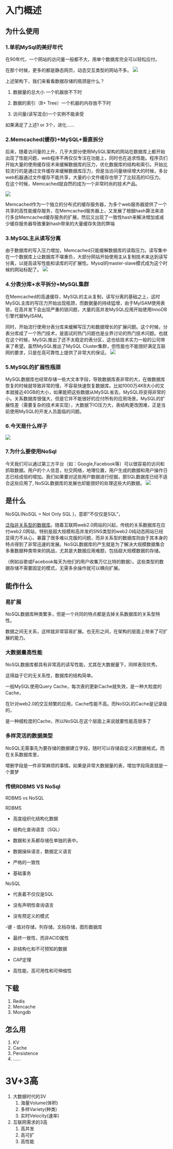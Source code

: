 # 入门概述
## 为什么使用
### 1.单机MySql的美好年代
在90年代，一个网站的访问量一般都不大，用单个数据库完全可以轻松应付。

在那个时候，更多的都是静态网页，动态交互类型的网站不多。
![](https://upload-images.jianshu.io/upload_images/13055171-2cc7fae0eed7043d.png?imageMogr2/auto-orient/strip%7CimageView2/2/w/1240)



上述架构下，我们来看看数据存储的瓶颈是什么？

1. 数据量的总大小 一个机器放不下时

2. 数据的索引（B+ Tree）一个机器的内存放不下时

3. 访问量(读写混合)一个实例不能承受

 如果满足了上述1 or 3个，进化......

### 2.Memcached(缓存)+MySQL+垂直拆分
后来，随着访问量的上升，几乎大部分使用MySQL架构的网站在数据库上都开始出现了性能问题，web程序不再仅仅专注在功能上，同时也在追求性能。程序员们开始大量的使用缓存技术来缓解数据库的压力，优化数据库的结构和索引。开始比较流行的是通过文件缓存来缓解数据库压力，但是当访问量继续增大的时候，多台web机器通过文件缓存不能共享，大量的小文件缓存也带了了比较高的IO压力。在这个时候，Memcached就自然的成为一个非常时尚的技术产品。

![](https://upload-images.jianshu.io/upload_images/13055171-a7afbd9b4dbcc963.png?imageMogr2/auto-orient/strip%7CimageView2/2/w/1240)


 Memcached作为一个独立的分布式的缓存服务器，为多个web服务器提供了一个共享的高性能缓存服务，在Memcached服务器上，又发展了根据hash算法来进行多台Memcached缓存服务的扩展，然后又出现了一致性hash来解决增加或减少缓存服务器导致重新hash带来的大量缓存失效的弊端


### 3.MySQL主从读写分离
由于数据库的写入压力增加，Memcached只能缓解数据库的读取压力。读写集中在一个数据库上让数据库不堪重负，大部分网站开始使用主从复制技术来达到读写分离，以提高读写性能和读库的可扩展性。Mysql的master-slave模式成为这个时候的网站标配了。
![](https://upload-images.jianshu.io/upload_images/13055171-ecc558f8cf20ba98.png?imageMogr2/auto-orient/strip%7CimageView2/2/w/1240)


### 4.分表分库+水平拆分+MySQL集群
 在Memcached的高速缓存，MySQL的主从复制，读写分离的基础之上，这时MySQL主库的写压力开始出现瓶颈，而数据量的持续猛增，由于MyISAM使用表锁，在高并发下会出现严重的锁问题，大量的高并发MySQL应用开始使用InnoDB引擎代替MyISAM。






 同时，开始流行使用分表分库来缓解写压力和数据增长的扩展问题。这个时候，分表分库成了一个热门技术，是面试的热门问题也是业界讨论的热门技术问题。也就在这个时候，MySQL推出了还不太稳定的表分区，这也给技术实力一般的公司带来了希望。虽然MySQL推出了MySQL Cluster集群，但性能也不能很好满足互联网的要求，只是在高可靠性上提供了非常大的保证。
![](https://upload-images.jianshu.io/upload_images/13055171-f8b53e99abbf58eb.png?imageMogr2/auto-orient/strip%7CimageView2/2/w/1240)
### 5.MySQL的扩展性瓶颈

MySQL数据库也经常存储一些大文本字段，导致数据库表非常的大，在做数据库恢复的时候就导致非常的慢，不容易快速恢复数据库。比如1000万4KB大小的文本就接近40GB的大小，如果能把这些数据从MySQL省去，MySQL将变得非常的小。关系数据库很强大，但是它并不能很好的应付所有的应用场景。MySQL的扩展性差（需要复杂的技术来实现），大数据下IO压力大，表结构更改困难，正是当前使用MySQL的开发人员面临的问题。

### 6.今天是什么样子
![](https://upload-images.jianshu.io/upload_images/13055171-de9b01b5007277c9.png?imageMogr2/auto-orient/strip%7CimageView2/2/w/1240)

### 7.为什么要使用NoSql



今天我们可以通过第三方平台（如：Google,Facebook等）可以很容易的访问和抓取数据。用户的个人信息，社交网络，地理位置，用户生成的数据和用户操作日志已经成倍的增加。我们如果要对这些用户数据进行挖掘，那SQL数据库已经不适合这些应用了, NoSQL数据库的发展也却能很好的处理这些大的数据。
![](https://upload-images.jianshu.io/upload_images/13055171-d1fc91f3f02183c3.png?imageMogr2/auto-orient/strip%7CimageView2/2/w/1240)






 



## 是什么




NoSQL(NoSQL = Not Only SQL )，意即“不仅仅是SQL”，

<u>泛指非关系型的数据库</u>。随着互联网web2.0网站的兴起，传统的关系数据库在应付web2.0网站，特别是超大规模和高并发的SNS类型的web2.0纯动态网站已经显得力不从心，暴露了很多难以克服的问题，而非关系型的数据库则由于其本身的特点得到了非常迅速的发展。NoSQL数据库的产生就是为了解决大规模数据集合多重数据种类带来的挑战，尤其是大数据应用难题，包括超大规模数据的存储。





（例如谷歌或Facebook每天为他们的用户收集万亿比特的数据）。这些类型的数据存储不需要固定的模式，无需多余操作就可以横向扩展。


## 能作什么
### 易扩展
NoSQL数据库种类繁多，但是一个共同的特点都是去掉关系数据库的关系型特性。

数据之间无关系，这样就非常容易扩展。也无形之间，在架构的层面上带来了可扩展的能力。

### 大数据量高性能
NoSQL数据库都具有非常高的读写性能，尤其在大数据量下，同样表现优秀。

这得益于它的无关系性，数据库的结构简单。

一般MySQL使用Query Cache，每次表的更新Cache就失效，是一种大粒度的Cache，

在针对web2.0的交互频繁的应用，Cache性能不高。而NoSQL的Cache是记录级的，

是一种细粒度的Cache，所以NoSQL在这个层面上来说就要性能高很多了

### 多样灵活的数据类型
NoSQL无需事先为要存储的数据建立字段，随时可以存储自定义的数据格式。而在关系数据库里，

增删字段是一件非常麻烦的事情。如果是非常大数据量的表，增加字段简直就是一个噩梦

### 传统RDBMS VS NoSql




RDBMS vs NoSQL





RDBMS

- 高度组织化结构化数据

- 结构化查询语言（SQL）

- 数据和关系都存储在单独的表中。

- 数据操纵语言，数据定义语言

- 严格的一致性

- 基础事务





NoSQL

- 代表着不仅仅是SQL

- 没有声明性查询语言

- 没有预定义的模式

-键 - 值对存储，列存储，文档存储，图形数据库

- 最终一致性，而非ACID属性

- 非结构化和不可预知的数据

- CAP定理

- 高性能，高可用性和可伸缩性


## 下载
1. Redis
2. Mencache
3. Mongdb
## 怎么用
1. KV
2. Cache
3. Persistence
4. ......
# 3V+3高
1. 大数据时代的3V
    1. 海量Volume(体积)
    2. 多样Variety(种类)
    3. 实时Velocity(速率)
2. 互联网需求的3高
    1. 高并发
    2. 高可扩
    3. 高性能
